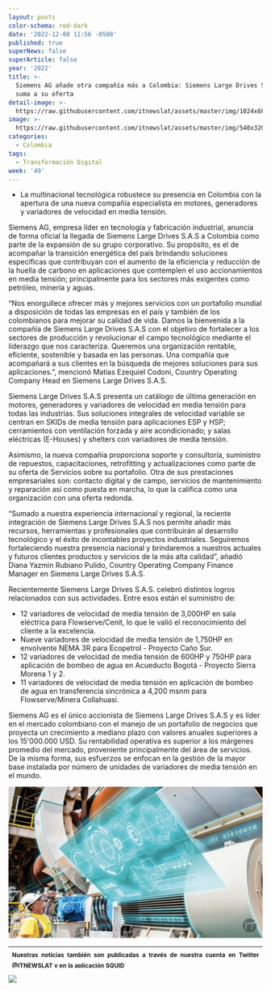 ```yaml
---
layout: posts
color-schema: red-dark
date: '2022-12-08 11:56 -0500'
published: true
superNews: false
superArticle: false
year: '2022'
title: >-
  Siemens AG añade otra compañía más a Colombia: Siemens Large Drives S.A.S se
  suma a su oferta
detail-image: >-
  https://raw.githubusercontent.com/itnewslat/assets/master/img/1024x680/industria-AI-g.jpg
image: >-
  https://raw.githubusercontent.com/itnewslat/assets/master/img/540x320/industria-AI-p.jpg
categories:
  - Colombia
tags:
  - Transformación Digital
week: '49'
---
```

- La multinacional tecnológica robustece su presencia en Colombia con la apertura de una nueva compañía especialista en motores, generadores y variadores de velocidad en media tensión.

Siemens AG, empresa líder en tecnología y fabricación industrial, anuncia de forma oficial la llegada de Siemens Large Drives S.A.S a Colombia como parte de la expansión de su grupo corporativo. Su propósito, es el de acompañar la transición energética del país brindando soluciones específicas que contribuyan con el aumento de la eficiencia y reducción de la huella de carbono en aplicaciones que contemplen el uso accionamientos en media tensión; principalmente para los sectores más exigentes como petróleo, minería y aguas.
 
“Nos enorgullece ofrecer más y mejores servicios con un portafolio mundial a disposición de todas las empresas en el país y también de los colombianos para mejorar su calidad de vida. Damos la bienvenida a la compañía de Siemens Large Drives S.A.S con el objetivo de fortalecer a los sectores de producción y revolucionar el campo tecnológico mediante el liderazgo que nos caracteriza. Queremos una organización rentable, eficiente, sostenible y basada en las personas. Una compañía que acompañará a sus clientes en la búsqueda de mejores soluciones para sus aplicaciones.”, mencionó Matias Ezequiel Codoni, Country Operating Company Head en Siemens Large Drives S.A.S.
 
Siemens Large Drives S.A.S presenta un catálogo de última generación en motores, generadores y variadores de velocidad en media tensión para todas las industrias. Sus soluciones integrales de velocidad variable se centran en SKIDs de media tensión para aplicaciones ESP y HSP; cerramientos con ventilación forzada y aire acondicionado; y salas eléctricas (E-Houses) y shelters con variadores de media tensión.
 
Asimismo, la nueva compañía proporciona soporte y consultoría, suministro de repuestos, capacitaciones, retrofitting y actualizaciones como parte de su oferta de Servicios sobre su portafolio. Otra de sus prestaciones empresariales son: contacto digital y de campo, servicios de mantenimiento y reparación así como puesta en marcha, lo que la califica como una organización con una oferta redonda.
 
“Sumado a nuestra experiencia internacional y regional, la reciente integración de Siemens Large Drives S.A.S nos permite añadir más recursos, herramientas y profesionales que contribuirán al desarrollo tecnológico y el éxito de incontables proyectos industriales. Seguiremos fortaleciendo nuestra presencia nacional y brindaremos a nuestros actuales y futuros clientes productos y servicios de la más alta calidad”, añadió Diana Yazmin Rubiano Pulido, Country Operating Company Finance Manager en Siemens Large Drives S.A.S.
 
Recientemente Siemens Large Drives S.A.S. celebró distintos logros relacionados con sus actividades. Entre esos están el suministro de:
 
- 12 variadores de velocidad de media tensión de 3,000HP en sala eléctrica para Flowserve/Cenit, lo que le valió el reconocimiento del cliente a la excelencia.
- Nueve variadores de velocidad de media tensión de 1,750HP en envolvente NEMA 3R para Ecopetrol - Proyecto Caño Sur.
- 12 variadores de velocidad de media tensión de 600HP y 750HP para aplicación de bombeo de agua en Acueducto Bogotá - Proyecto Sierra Morena 1 y 2.
- 11 variadores de velocidad de media tensión en aplicación de bombeo de agua en transferencia sincrónica a 4,200 msnm para Flowserve/Minera Collahuasi.

 
Siemens AG es el único accionista de Siemens Large Drives S.A.S y es líder en el mercado colombiano con el manejo de un portafolio de negocios que proyecta un crecimiento a mediano plazo con valores anuales superiores a los 15'000.000 USD. Su rentabilidad operativa es superior a los márgenes promedio del mercado, proveniente principalmente del área de servicios. De la misma forma, sus esfuerzos se enfocan en la gestión de la mayor base instalada por número de unidades de variadores de media tensión en el mundo.

![](https://raw.githubusercontent.com/itnewslat/assets/master/img/540x320/industria-AI-p.jpg)

<table style="height: 42px;" width="569">
<tbody>
<tr>
<td style="text-align: justify;"><sub><strong>Nuestras noticias también son publicadas a través de nuestra cuenta en Twitter <a href="https://twitter.com/itnewslat?lang=es">@ITNEWSLAT</a> y en la aplicación <a href="https://squidapp.co/en/">SQUID</a></strong></sub></td>
</tr>
</tbody>
</table>

<img src="https://tracker.metricool.com/c3po.jpg?hash=56f88a41e39ab42c063cc51676587a04"/>
